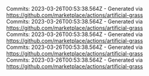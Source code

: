 Commits: 2023-03-26T00:53:38.564Z - Generated via https://github.com/marketplace/actions/artificial-grass
<br>
Commits: 2023-03-26T00:53:38.564Z - Generated via https://github.com/marketplace/actions/artificial-grass
<br>
Commits: 2023-03-26T00:53:38.564Z - Generated via https://github.com/marketplace/actions/artificial-grass
<br>
Commits: 2023-03-26T00:53:38.564Z - Generated via https://github.com/marketplace/actions/artificial-grass
<br>
Commits: 2023-03-26T00:53:38.564Z - Generated via https://github.com/marketplace/actions/artificial-grass
<br>
